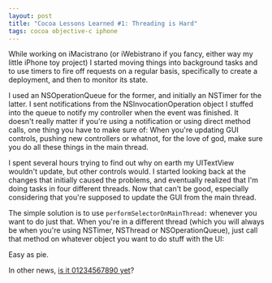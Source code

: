 ```yaml
---
layout: post
title: "Cocoa Lessons Learned #1: Threading is Hard"
tags: cocoa objective-c iphone
---
```

While working on iMacistrano (or iWebistrano if you fancy, either way my little iPhone toy project) I started moving things into background tasks and to use timers to fire off requests on a regular basis, specifically to create a deployment, and then to monitor its state.

I used an NSOperationQueue for the former, and initially an NSTimer for the latter. I sent notifications from the NSInvocationOperation object I stuffed into the queue to notify my controller when the event was finished. It doesn't really matter if you're using a notification or using direct method calls, one thing you have to make sure of: When you're updating GUI controls, pushing new controllers or whatnot, for the love of god, make sure you do all these things in the main thread.

I spent several hours trying to find out why on earth my UITextView wouldn't update, but other controls would. I started looking back at the changes that initially caused the problems, and eventually realized that I'm doing tasks in four different threads. Now that can't be good, especially considering that you're supposed to update the GUI from the main thread.

The simple solution is to use `performSelectorOnMainThread:` whenever you want to do just that. When you're in a different thread (which you will always be when you're using NSTimer, NSThread or NSOperationQueue), just call that method on whatever object you want to do stuff with the UI:

<script src="http://gist.github.com/63837.js"></script>

Easy as pie.

In other news, [is it 01234567890 yet](http://isit1234567890yet.com)?
